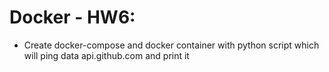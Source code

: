 # Docker - HW6:

* Create docker-compose and docker container with python script which will ping data api.github.com and print it
